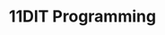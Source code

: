 ---
title: 11DIT Programming
layout: auto_contents
categories:
  - setup:
    category_name: Setup
    category_items:
      - setup_windows:
        item_name: Set up on Windows
        item_desc: Install VSCode, Python via scoop
        item_icon: /img/setup.svg
        item_page: /classroom/setup-windows
      - setup_macos:
        item_name: Set up on macOS
        item_desc: Install VSCode, Python via Homebrew
        item_icon: /img/setup.svg
        item_page: /classroom/setup-macos
      - setup_linux:
        item_name: Set up on Linux
        item_desc: Install Python via pyenv
        item_icon: /img/setup.svg
        item_page: /classroom/setup-linux
  - basics:
    category_name: Programming basics
    category_items:
      - intro:
        item_name: Intro to Python
        item_desc: Printing, asking for input, and basic maths
        item_icon: img/programming.svg
        item_page: intro
      - next_steps:
        item_name: Next steps
        item_desc: While loops and more maths
        item_icon: img/next-steps.svg
        item_page: next-steps
      - comments:
        item_name: Comments
        item_desc: Document your code for others (and you) to understand
        item_icon: img/comments.svg
        item_page: comments.svg
  - techniques:
    category_name: Programming techniques
    category_items:
      - lists:
        item_name: Intro to lists
        item_desc: Multiple items in one variable
        item_icon: img/lists.svg
        item_page: lists
      - for_loops:
        item_name: For loops
        item_desc: Repeat code for each item in a list
        item_icon: img/loops.svg
        item_page: for-loops
      - functions:
        item_name: Intro to functions
        item_desc: Make blocks of code that you can run any time
        item_icon: img/functions.svg
        item_page: functions
      - mastermind:
        item_name: Mastermind
        item_desc: Make a guessing game
        item_icon: img/password.svg
        item_page: mastermind
  - excellence:
    category_name: Flexibility and robustness
    category_items:
      - tryexcept:
        item_name: Try/Except
        item_desc: Prevent crashes in your code
        item_icon: img/tryexcept.svg
        item_page: tryexcept
      - pep8:
        item_name: PEP-8
        item_desc: Make your code follow industry standard conventions
        item_icon: img/pep8.svg
        item_page: pep8
  - assessment:
    category_name: Assessment
    category_items:
      - practice:
        item_name: Practice assessment
        item_desc: One last go before the real deal
        item_icon: /img/practice.svg
        item_page: practice
      - feedback:
        item_name: Practice feedback
        item_desc: Determine your own grade using this schedule
        item_icon: 
        item_page: practice-feedback
      - assessment:
        item_name: Assessment
        item_desc: Create an inventory system for an egg shop
        item_icon: /img/assessment.svg
        item_page: assessment
---